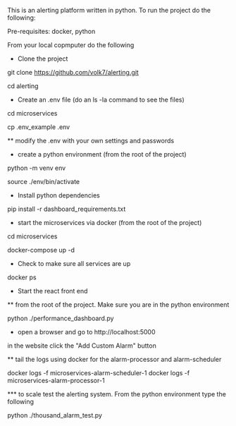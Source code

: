 This is an alerting platform written in python.  To run the project do the following:

Pre-requisites: docker, python 

From your local copmputer do the following

* Clone the project

 git clone https://github.com/volk7/alerting.git

 cd alerting

* Create an .env file (do an ls -la command to see the files)
 
 cd microservices

  cp .env_example .env

  ** modify the .env with your own settings and passwords

 * create a python environment (from the root of the project)

  python -m venv env

  source ./env/bin/activate

 * Install python dependencies

  pip install -r dashboard_requirements.txt

 * start the microservices via docker (from the root of the project) 

  cd microservices
  
  docker-compose up -d

 * Check to make sure all services are up

  docker ps
  
 * Start the react front end

** from the root of the project.  Make sure you are in the python environment
  
  python ./performance_dashboard.py

 * open a browser and go to http://localhost:5000
 
 in the website click the "Add Custom Alarm" button
 

** tail the logs using docker for the alarm-processor and alarm-scheduler

docker logs -f microservices-alarm-scheduler-1
docker logs -f microservices-alarm-processor-1

*** to scale test the alerting system.  From the python environment type the following

python ./thousand_alarm_test.py